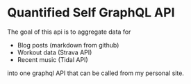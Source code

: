 # Quantified Self GraphQL API

The goal of this api is to aggregate data for
 - Blog posts (markdown from github)
 - Workout data (Strava API)
 - Recent music (Tidal API)
 
 into one graphql API that can be called from my personal site.